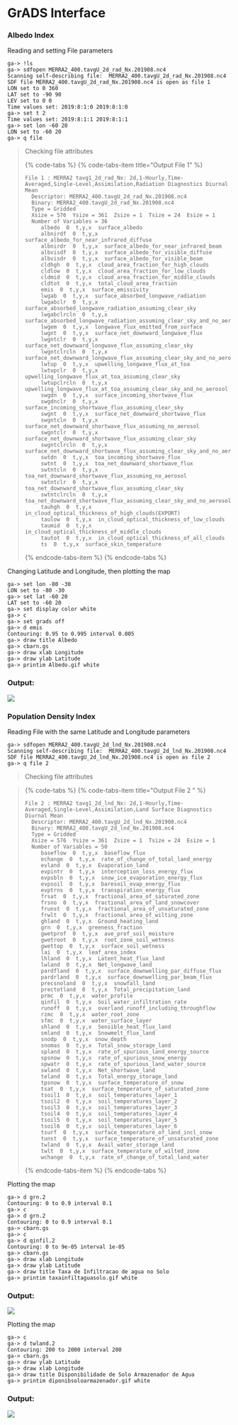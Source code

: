 # GrADS Interface

### Albedo Index

Reading and setting File parameters

```text
ga-> !ls
ga-> sdfopen MERRA2_400.tavgU_2d_rad_Nx.201908.nc4
Scanning self-describing file:  MERRA2_400.tavgU_2d_rad_Nx.201908.nc4
SDF file MERRA2_400.tavgU_2d_rad_Nx.201908.nc4 is open as file 1
LON set to 0 360
LAT set to -90 90
LEV set to 0 0
Time values set: 2019:8:1:0 2019:8:1:0
ga-> set t 2
Time values set: 2019:8:1:1 2019:8:1:1
ga-> set lon -60 20
LON set to -60 20
ga-> q file
```

> Checking file attributes
>
> {% code-tabs %}
> {% code-tabs-item title="Output File 1" %}
> ```text
> File 1 : MERRA2 tavg1_2d_rad_Nx: 2d,1-Hourly,Time-Averaged,Single-Level,Assimilation,Radiation Diagnostics Diurnal Mean
>   Descriptor: MERRA2_400.tavgU_2d_rad_Nx.201908.nc4
>   Binary: MERRA2_400.tavgU_2d_rad_Nx.201908.nc4
>   Type = Gridded
>   Xsize = 576  Ysize = 361  Zsize = 1  Tsize = 24  Esize = 1
>   Number of Variables = 36
>      albedo  0  t,y,x  surface_albedo
>      albnirdf  0  t,y,x  surface_albedo_for_near_infrared_diffuse
>      albnirdr  0  t,y,x  surface_albedo_for_near_infrared_beam
>      albvisdf  0  t,y,x  surface_albedo_for_visible_diffuse
>      albvisdr  0  t,y,x  surface_albedo_for_visible_beam
>      cldhgh  0  t,y,x  cloud_area_fraction_for_high_clouds
>      cldlow  0  t,y,x  cloud_area_fraction_for_low_clouds
>      cldmid  0  t,y,x  cloud_area_fraction_for_middle_clouds
>      cldtot  0  t,y,x  total_cloud_area_fraction
>      emis  0  t,y,x  surface_emissivity
>      lwgab  0  t,y,x  surface_absorbed_longwave_radiation
>      lwgabclr  0  t,y,x  surface_absorbed_longwave_radiation_assuming_clear_sky
>      lwgabclrcln  0  t,y,x  surface_absorbed_longwave_radiation_assuming_clear_sky_and_no_aerosol
>      lwgem  0  t,y,x  longwave_flux_emitted_from_surface
>      lwgnt  0  t,y,x  surface_net_downward_longwave_flux
>      lwgntclr  0  t,y,x  surface_net_downward_longwave_flux_assuming_clear_sky
>      lwgntclrcln  0  t,y,x  surface_net_downward_longwave_flux_assuming_clear_sky_and_no_aerosol
>      lwtup  0  t,y,x  upwelling_longwave_flux_at_toa
>      lwtupclr  0  t,y,x  upwelling_longwave_flux_at_toa_assuming_clear_sky
>      lwtupclrcln  0  t,y,x  upwelling_longwave_flux_at_toa_assuming_clear_sky_and_no_aerosol
>      swgdn  0  t,y,x  surface_incoming_shortwave_flux
>      swgdnclr  0  t,y,x  surface_incoming_shortwave_flux_assuming_clear_sky
>      swgnt  0  t,y,x  surface_net_downward_shortwave_flux
>      swgntcln  0  t,y,x  surface_net_downward_shortwave_flux_assuming_no_aerosol
>      swgntclr  0  t,y,x  surface_net_downward_shortwave_flux_assuming_clear_sky
>      swgntclrcln  0  t,y,x  surface_net_downward_shortwave_flux_assuming_clear_sky_and_no_aerosol
>      swtdn  0  t,y,x  toa_incoming_shortwave_flux
>      swtnt  0  t,y,x  toa_net_downward_shortwave_flux
>      swtntcln  0  t,y,x  toa_net_downward_shortwave_flux_assuming_no_aerosol
>      swtntclr  0  t,y,x  toa_net_downward_shortwave_flux_assuming_clear_sky
>      swtntclrcln  0  t,y,x  toa_net_downward_shortwave_flux_assuming_clear_sky_and_no_aerosol
>      tauhgh  0  t,y,x  in_cloud_optical_thickness_of_high_clouds(EXPORT)
>      taulow  0  t,y,x  in_cloud_optical_thickness_of_low_clouds
>      taumid  0  t,y,x  in_cloud_optical_thickness_of_middle_clouds
>      tautot  0  t,y,x  in_cloud_optical_thickness_of_all_clouds
>      ts  0  t,y,x  surface_skin_temperature
>
> ```
> {% endcode-tabs-item %}
> {% endcode-tabs %}

Changing Latitude and Longitude, then plotting the map

```text
ga-> set lon -80 -30
LON set to -80 -30
ga-> set lat -60 20
LAT set to -60 20
ga-> set display color white
ga-> c
ga-> set grads off
ga-> d emis
Contouring: 0.95 to 0.995 interval 0.005
ga-> draw title Albedo
ga-> cbarn.gs
ga-> draw xlab Longitude
ga-> draw ylab Latitude
ga-> printim Albedo.gif white
```

### Output:

![](.gitbook/assets/albedograds.jpeg)

### Population Density Index

Reading File with the same Latitude and Longitude parameters

```text
ga-> sdfopen MERRA2_400.tavgU_2d_lnd_Nx.201908.nc4
Scanning self-describing file:  MERRA2_400.tavgU_2d_lnd_Nx.201908.nc4
SDF file MERRA2_400.tavgU_2d_lnd_Nx.201908.nc4 is open as file 2
ga-> q file 2
```

> Checking file attributes

> {% code-tabs %}
> {% code-tabs-item title="Output File 2 " %}
> ```text
> File 2 : MERRA2 tavg1_2d_lnd_Nx: 2d,1-Hourly,Time-Averaged,Single-Level,Assimilation,Land Surface Diagnostics Diurnal Mean
>   Descriptor: MERRA2_400.tavgU_2d_lnd_Nx.201908.nc4
>   Binary: MERRA2_400.tavgU_2d_lnd_Nx.201908.nc4
>   Type = Gridded
>   Xsize = 576  Ysize = 361  Zsize = 1  Tsize = 24  Esize = 1
>   Number of Variables = 50
>      baseflow  0  t,y,x  baseflow_flux
>      echange  0  t,y,x  rate_of_change_of_total_land_energy
>      evland  0  t,y,x  Evaporation_land
>      evpintr  0  t,y,x  interception_loss_energy_flux
>      evpsbln  0  t,y,x  snow_ice_evaporation_energy_flux
>      evpsoil  0  t,y,x  baresoil_evap_energy_flux
>      evptrns  0  t,y,x  transpiration_energy_flux
>      frsat  0  t,y,x  fractional_area_of_saturated_zone
>      frsno  0  t,y,x  fractional_area_of_land_snowcover
>      frunst  0  t,y,x  fractional_area_of_unsaturated_zone
>      frwlt  0  t,y,x  fractional_area_of_wilting_zone
>      ghland  0  t,y,x  Ground_heating_land
>      grn  0  t,y,x  greeness_fraction
>      gwetprof  0  t,y,x  ave_prof_soil_moisture
>      gwetroot  0  t,y,x  root_zone_soil_wetness
>      gwettop  0  t,y,x  surface_soil_wetness
>      lai  0  t,y,x  leaf_area_index
>      lhland  0  t,y,x  Latent_heat_flux_land
>      lwland  0  t,y,x  Net_longwave_land
>      pardfland  0  t,y,x  surface_downwelling_par_diffuse_flux
>      pardrland  0  t,y,x  surface_downwelling_par_beam_flux
>      precsnoland  0  t,y,x  snowfall_land
>      prectotland  0  t,y,x  Total_precipitation_land
>      prmc  0  t,y,x  water_profile
>      qinfil  0  t,y,x  Soil_water_infiltration_rate
>      runoff  0  t,y,x  overland_runoff_including_throughflow
>      rzmc  0  t,y,x  water_root_zone
>      sfmc  0  t,y,x  water_surface_layer
>      shland  0  t,y,x  Sensible_heat_flux_land
>      smland  0  t,y,x  Snowmelt_flux_land
>      snodp  0  t,y,x  snow_depth
>      snomas  0  t,y,x  Total_snow_storage_land
>      spland  0  t,y,x  rate_of_spurious_land_energy_source
>      spsnow  0  t,y,x  rate_of_spurious_snow_energy
>      spwatr  0  t,y,x  rate_of_spurious_land_water_source
>      swland  0  t,y,x  Net_shortwave_land
>      teland  0  t,y,x  Total_energy_storage_land
>      tpsnow  0  t,y,x  surface_temperature_of_snow
>      tsat  0  t,y,x  surface_temperature_of_saturated_zone
>      tsoil1  0  t,y,x  soil_temperatures_layer_1
>      tsoil2  0  t,y,x  soil_temperatures_layer_2
>      tsoil3  0  t,y,x  soil_temperatures_layer_3
>      tsoil4  0  t,y,x  soil_temperatures_layer_4
>      tsoil5  0  t,y,x  soil_temperatures_layer_5
>      tsoil6  0  t,y,x  soil_temperatures_layer_6
>      tsurf  0  t,y,x  surface_temperature_of_land_incl_snow
>      tunst  0  t,y,x  surface_temperature_of_unsaturated_zone
>      twland  0  t,y,x  Avail_water_storage_land
>      twlt  0  t,y,x  surface_temperature_of_wilted_zone
>      wchange  0  t,y,x  rate_of_change_of_total_land_water
> ```
> {% endcode-tabs-item %}
> {% endcode-tabs %}

Plotting the map

```text
ga-> d grn.2
Contouring: 0 to 0.9 interval 0.1
ga-> c
ga-> d grn.2
Contouring: 0 to 0.9 interval 0.1
ga-> cbarn.gs
ga-> c
ga-> d qinfil.2
Contouring: 0 to 9e-05 interval 1e-05
ga-> cbarn.gs
ga-> draw xlab Longitude
ga-> draw ylab Latitude
ga-> draw title Taxa de Infiltracao de agua no Solo
ga-> printim taxainfiltaguasolo.gif white
```

### Output:

![](.gitbook/assets/infiltrationgrads.jpeg)

Plotting the map

```text
ga-> c
ga-> d twland.2
Contouring: 200 to 2000 interval 200
ga-> cbarn.gs
ga-> draw ylab Latitude
ga-> draw xlab Longitude
ga-> draw title Disponibilidade de Solo Armazenador de Agua
ga-> printim diponibsoloarmazenador.gif white
```

### Output:

![](.gitbook/assets/watergrads.jpeg)

